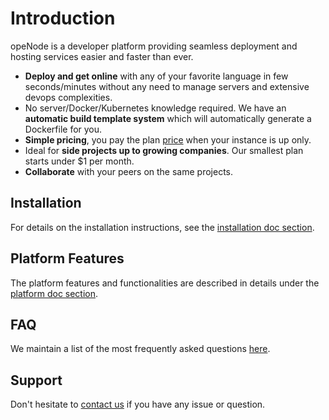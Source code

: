 # Introduction

opeNode is a developer platform providing seamless deployment and hosting services
easier and faster than ever. 

- **Deploy and get online** with any of your favorite language in few seconds/minutes without
any need to manage servers and extensive devops complexities.
- No server/Docker/Kubernetes knowledge required. We have an **automatic build template system** which will automatically generate a Dockerfile for you.
- **Simple pricing**, you pay the plan [price](/pricing) when your instance is up only.
- Ideal for **side projects up to growing companies**. Our smallest plan starts under $1
per month.
- **Collaborate** with your peers on the same projects.

## Installation

For details on the installation instructions, see the 
[installation doc section](/docs/installation/index.md).

## Platform Features

The platform features and functionalities are described in details under the
[platform doc section](/docs/platform/index.md).

## FAQ

We maintain a list of the most frequently asked questions [here](/faq).

## Support

Don't hesitate to [contact us](/support) if you have any issue or question.